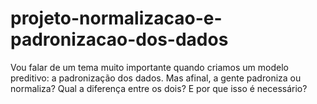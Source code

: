 # projeto-normalizacao-e-padronizacao-dos-dados
Vou falar de um tema muito importante quando criamos um modelo preditivo: a padronização dos dados. Mas afinal, a gente padroniza ou normaliza? Qual a diferença entre os dois? E por que isso é necessário?
